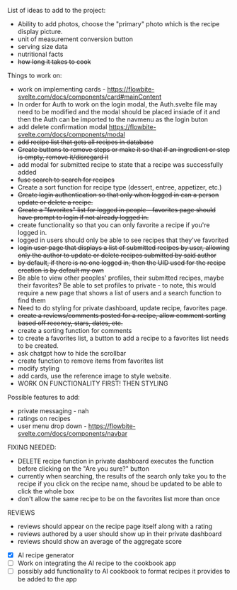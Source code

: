 List of ideas to add to the project:

- Ability to add photos, choose the "primary" photo which is the recipe display picture.
- unit of measurement conversion button
- serving size data
- nutritional facts
- ~~how long it takes to cook~~

Things to work on:

- work on implementing cards - https://flowbite-svelte.com/docs/components/card#mainContent
- In order for Auth to work on the login modal, the Auth.svelte file may need to be modified and the modal should be placed insiade of it and then the Auth can be imported to the navmenu as the login buton
- add delete confirmation modal https://flowbite-svelte.com/docs/components/modal
- ~~add recipe list that gets all recipes in database~~
- ~~Create buttons to remove steps or make it so that if an ingredient or step is empty, remove it/disregard it~~
- add modal for submitted recipe to state that a recipe was successfully added
- ~~fuse search to search for recipes~~
- Create a sort function for recipe type (dessert, entree, appetizer, etc.)
- ~~Create login authentication so that only when logged in can a person update or delete a recipe.~~
- ~~Create a "favorites" list for logged in people - favorites page should have prompt to login if not already logged in.~~
- create functionality so that you can only favorite a recipe if you're logged in.
- logged in users should only be able to see recipes that they've favorited
- ~~login user page that displays a list of submitted recipes by user, allowing only the author to update or delete recipes submitted by said author~~
- ~~by default, if there is no one logged in, then the UID used for the recipe creation is by default my own~~
- Be able to view other peoples' profiles, their submitted recipes, maybe their favorites? Be able to set profiles to private - to note, this would require a new page that shows a list of users and a search function to find them
- Need to do styling for private dashboard, update recipe, favorites page.
- ~~create a reviews/comments posted for a recipe, allow comment sorting based off recency, stars, dates, etc.~~
- create a sorting function for comments
- to create a favorites list, a button to add a recipe to a favorites list needs to be created.
- ask chatgpt how to hide the scrollbar
- create function to remove items from favorites list
- modify styling
- add cards, use the reference image to style website.
- WORK ON FUNCTIONALITY FIRST! THEN STYLING

Possible features to add:

- private messaging - nah
- ratings on recipes
- user menu drop down - https://flowbite-svelte.com/docs/components/navbar

FIXING NEEDED:

- DELETE recipe function in private dashboard executes the function before clicking on the "Are you sure?" button
- currently when searching, the results of the search only take you to the recipe if you click on the recipe name, shoud be updated to be able to click the whole box
- don't allow the same recipe to be on the favorites list more than once

REVIEWS

- reviews should appear on the recipe page itself along with a rating
- reviews authored by a user should show up in their private dashboard
- reviews should show an average of the aggregate score

- [x] AI recipe generator
- [ ] Work on integrating the AI recipe to the cookbook app
- [ ] possibly add functionality to AI cookbook to format recipes it provides to be added to the app